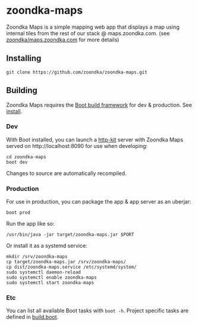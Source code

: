 # zoondka-maps
Zoondka Maps is a simple mapping web app that displays a map using internal tiles from the rest of our stack @ maps.zoondka.com. (see [zoondka/maps.zoondka.com](https://github.com/zoondka/maps.zoondka.com) for more details)

## Installing
```
git clone https://github.com/zoondka/zoondka-maps.git
```

## Building
Zoondka Maps requires the [Boot build framework](https://github.com/boot-clj/boot) for dev & production. See [install](https://github.com/boot-clj/boot#install).

### Dev
With Boot installed, you can launch a [http-kit](https://github.com/http-kit/http-kit) server with Zoondka Maps served on http://localhost:8090 for use when developing:
```shell
cd zoondka-maps
boot dev
```
Changes to source are automatically recompiled.

### Production
For use in production, you can package the app & app server as an uberjar:
```shell
boot prod
```
Run the app like so:
```shell
/usr/bin/java -jar target/zoondka-maps.jar $PORT
```
Or install it as a systemd service:
```shell
mkdir /srv/zoondka-maps
cp target/zoondka-maps.jar /srv/zoondka-maps/
cp dist/zoondka-maps.service /etc/systemd/system/
sudo systemctl daemon-reload
sudo systemctl enable zoondka-maps
sudo systemctl start zoondka-maps
```
### Etc
You can list all available Boot tasks with `boot -h`. Project specific tasks are defined in [build.boot](https://github.com/zoondka/zoondka-maps/blob/master/build.boot).
